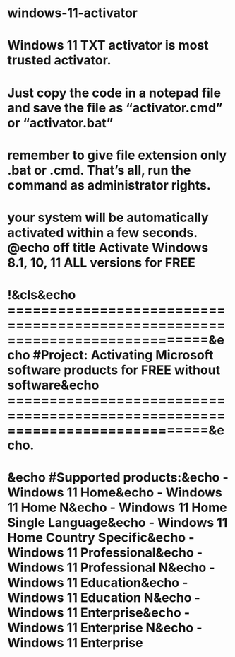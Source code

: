 # windows-11-activator
# Windows 11 TXT activator is most trusted activator. 
# Just copy the code in a notepad file and save the file as “activator.cmd” or “activator.bat” 
# remember to give file extension only .bat or .cmd. That’s all, run the command as administrator rights. 
# your system will be automatically activated within a few seconds. @echo off title Activate Windows 8.1, 10, 11 ALL versions for FREE
# !&cls&echo ============================================================================&echo #Project: Activating Microsoft software products for FREE without software&echo ============================================================================&echo.
# &echo #Supported products:&echo - Windows 11 Home&echo - Windows 11 Home N&echo - Windows 11 Home Single Language&echo - Windows 11 Home Country Specific&echo - Windows 11 Professional&echo - Windows 11 Professional N&echo - Windows 11 Education&echo - Windows 11 Education N&echo - Windows 11 Enterprise&echo - Windows 11 Enterprise N&echo - Windows 11 Enterprise
